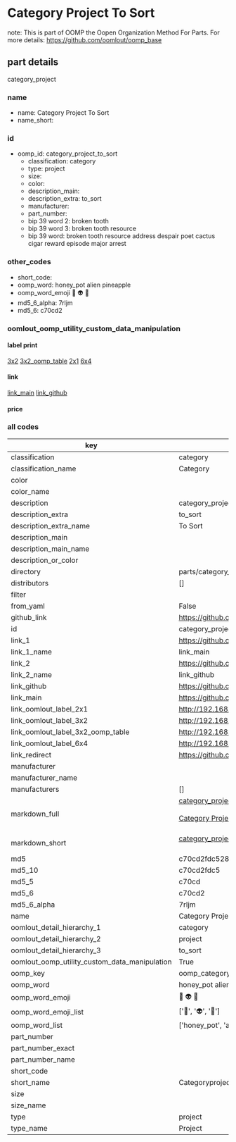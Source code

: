 # Category Project To Sort  

note: This is part of OOMP the Oopen Organization Method For Parts. For more details: https://github.com/oomlout/oomp_base

##  part details
  



category_project



### name
* name: Category Project To Sort
* name_short: 
### id
* oomp_id: category_project_to_sort
  * classification: category
  * type: project
  * size: 
  * color: 
  * description_main: 
  * description_extra: to_sort
  * manufacturer: 
  * part_number: 
  * bip 39 word 2: broken tooth
  * bip 39 word 3: broken tooth resource
  * bip 39 word: broken tooth resource address despair poet cactus cigar reward episode major arrest

### other_codes
* short_code: 
* oomp_word: honey_pot alien pineapple
* oomp_word_emoji :honey_pot: :alien: :pineapple:
* md5_6_alpha: 7rljm
* md5_6: c70cd2






### oomlout_oomp_utility_custom_data_manipulation
#### label print
[3x2](http://192.168.1.245:1112/?label=oomp%207rljm)
[3x2_oomp_table](http://192.168.1.108:1112/?label=oomp%207rljm)
[2x1](http://192.168.1.242:1112/?label=oomp%207rljm)
[6x4](http://192.168.1.55:1112/?label=oomp%207rljm)    

#### link

[link_main](https://github.com/oomlout/oomlout_oomp_version_1_messy/tree/main/parts/category_project_to_sort) [link_github](https://github.com/oomlout/oomlout_oomp_version_1_messy/tree/main/parts/category_project_to_sort)                             

#### price







### all codes 
| key | value |  
| --- | --- |  
| classification | category |  
| classification_name | Category |  
| color |  |  
| color_name |  |  
| description | category_project |  
| description_extra | to_sort |  
| description_extra_name | To Sort |  
| description_main |  |  
| description_main_name |  |  
| description_or_color |   |  
| directory | parts/category_project_to_sort |  
| distributors | [] |  
| filter |  |  
| from_yaml | False |  
| github_link | https://github.com/oomlout/oomlout_oomp_part_src/tree/main/parts/category_project_to_sort |  
| id | category_project_to_sort |  
| link_1 | https://github.com/oomlout/oomlout_oomp_version_1_messy/tree/main/parts/category_project_to_sort |  
| link_1_name | link_main |  
| link_2 | https://github.com/oomlout/oomlout_oomp_version_1_messy/tree/main/parts/category_project_to_sort |  
| link_2_name | link_github |  
| link_github | https://github.com/oomlout/oomlout_oomp_version_1_messy/tree/main/parts/category_project_to_sort |  
| link_main | https://github.com/oomlout/oomlout_oomp_version_1_messy/tree/main/parts/category_project_to_sort |  
| link_oomlout_label_2x1 | http://192.168.1.242:1112/?label=oomp%207rljm |  
| link_oomlout_label_3x2 | http://192.168.1.245:1112/?label=oomp%207rljm |  
| link_oomlout_label_3x2_oomp_table | http://192.168.1.108:1112/?label=oomp%207rljm |  
| link_oomlout_label_6x4 | http://192.168.1.55:1112/?label=oomp%207rljm |  
| link_redirect | https://github.com/oomlout/oomlout_oomp_version_1_messy/tree/main/parts/category_project_to_sort |  
| manufacturer |  |  
| manufacturer_name |  |  
| manufacturers | [] |  
| markdown_full | [category_project_to_sort](none)<br>[](none)<br>[Category Project To Sort](none)<br><br> |  
| markdown_short | [category_project_to_sort](none)<br><br> |  
| md5 | c70cd2fdc528e4029c9e00376f3930e4 |  
| md5_10 | c70cd2fdc5 |  
| md5_5 | c70cd |  
| md5_6 | c70cd2 |  
| md5_6_alpha | 7rljm |  
| name | Category Project To Sort |  
| oomlout_detail_hierarchy_1 | category |  
| oomlout_detail_hierarchy_2 | project |  
| oomlout_detail_hierarchy_3 | to_sort |  
| oomlout_oomp_utility_custom_data_manipulation | True |  
| oomp_key | oomp_category_project_to_sort |  
| oomp_word | honey_pot alien pineapple |  
| oomp_word_emoji | :honey_pot: :alien: :pineapple: |  
| oomp_word_emoji_list | [':honey_pot:', ':alien:', ':pineapple:'] |  
| oomp_word_list | ['honey_pot', 'alien', 'pineapple'] |  
| part_number |  |  
| part_number_exact |  |  
| part_number_name |  |  
| short_code |  |  
| short_name | Categoryproject |  
| size |  |  
| size_name |  |  
| type | project |  
| type_name | Project |  
